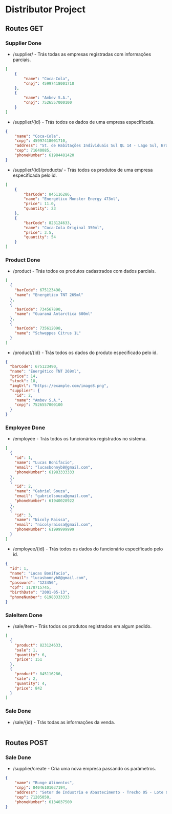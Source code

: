 # Distributor Project

## Routes GET

### Supplier Done
- /supplier/ - Trás todas as empresas registradas com informações parciais.
```JSON
[
    {
        "name": "Coca-Cola",
        "cnpj": 45997418001710
    },
    {
        "name": "Ambev S.A.",
        "cnpj": 7526557000100
    }
]
```
- /supplier/{id} - Trás todos os dados de uma empresa especificada.
```JSON
{
    "name": "Coca-Cola",
    "cnpj": 45997418001710,
    "address": "St. de Habitações Individuais Sul QL 14 - Lago Sul, Brasília - DF",
    "cep": 71640085,
    "phoneNumber": 61984481420
}
```
- /supplier/{id}/products/ - Trás todos os produtos de uma empresa especificada pelo id.
```JSON
[
	{
	    "barCode": 845116286,
	    "name": "Energético Monster Energy 473ml",
	    "price": 11.0,
	    "quantity": 23
	},
	{
	    "barCode": 823124633,
	    "name": "Coca-Cola Original 350ml",
	    "price": 3.5,
	    "quantity": 54
	}
]
```

### Product Done
- /product - Trás todos os produtos cadastrados com dados parciais.

```JSON
[
  {
    "barCode": 675123490,
    "name": "Energético TNT 269ml"
  },
  {
    "barCode": 734567890,
    "name": "Guaraná Antarctica 600ml"
  },
  {
    "barCode": 735612098,
    "name": "Schweppes Citrus 1L"
  }
]
```
- /product/{id} - Trás todos os dados do produto especificado pelo id.

```JSON
{
  "barCode": 675123490,
  "name": "Energético TNT 269ml",
  "price": 14,
  "stock": 18,
  "imgUrl": "https://example.com/image8.png",
  "supplier": {
    "id": 2,
    "name": "Ambev S.A.",
    "cnpj": 7526557000100
  }
}
```
### Employee Done
- /employee - Trás todos os funcionários registrados no sistema.

```JSON
[
  {
    "id": 1,
    "name": "Lucas Bonifacio",
    "email": "lucasbonnyb8@gmail.com",
    "phoneNumber": 61983333333
  },
  {
    "id": 2,
    "name": "Gabriel Souza",
    "email": "gabrielsouza@gmail.com",
    "phoneNumber": 61940028922
  },
  {
    "id": 3,
    "name": "Nicoly Raissa",
    "email": "nicolyraissa@gmail.com",
    "phoneNumber": 61999999999
  }
]
```
- /employee/{id} - Trás todos os dados do funcionário especificado pelo id.

```JSON
{
  "id": 1,
  "name": "Lucas Bonifacio",
  "email": "lucasbonnyb8@gmail.com",
  "password": "123456",
  "cpf": 1178715745,
  "birthDate": "2001-05-13",
  "phoneNumber": 61983333333
}
```

### SaleItem Done

- /sale/item - Trás todos os produtos registrados em algum pedido.

```JSON
[
  {
    "product": 823124633,
    "sale": 1,
    "quantity": 6,
    "price": 151
  },
  {
    "product": 845116286,
    "sale": 2,
    "quantity": 4,
    "price": 842
  }
]
```

### Sale Done

- /sale/{id} - Trás todas as informações da venda.

```JSON

```

## Routes POST

### Sale Done

- /supplier/create - Cria uma nova empresa passando os parâmetros.

```JSON
{
    "name": "Bunge Alimentos",
    "cnpj": 84046101037194,
    "address": "Setor de Industria e Abastecimento - Trecho 05 - Lote 01 Setor Industrial, Sia",
    "cep": 71205050,
    "phoneNumber": 6134037500
}
```